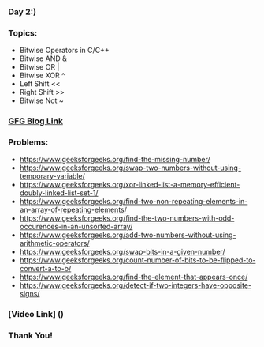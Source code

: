 ### Day 2:)

### Topics:

- Bitwise Operators in C/C++
- Bitwise AND &
- Bitwise OR |
- Bitwise XOR ^
- Left Shift <<
- Right Shift >>
- Bitwise Not ~

### [GFG Blog Link](https://www.geeksforgeeks.org/bitwise-operators-in-c-cpp/)

### Problems:

- https://www.geeksforgeeks.org/find-the-missing-number/
- https://www.geeksforgeeks.org/swap-two-numbers-without-using-temporary-variable/
- https://www.geeksforgeeks.org/xor-linked-list-a-memory-efficient-doubly-linked-list-set-1/
- https://www.geeksforgeeks.org/find-two-non-repeating-elements-in-an-array-of-repeating-elements/
- https://www.geeksforgeeks.org/find-the-two-numbers-with-odd-occurences-in-an-unsorted-array/
- https://www.geeksforgeeks.org/add-two-numbers-without-using-arithmetic-operators/
- https://www.geeksforgeeks.org/swap-bits-in-a-given-number/
- https://www.geeksforgeeks.org/count-number-of-bits-to-be-flipped-to-convert-a-to-b/
- https://www.geeksforgeeks.org/find-the-element-that-appears-once/
- https://www.geeksforgeeks.org/detect-if-two-integers-have-opposite-signs/

### [Video Link] ()

### Thank You!
